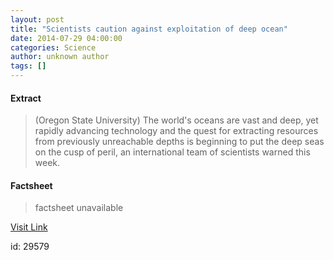 ```yaml
---
layout: post
title: "Scientists caution against exploitation of deep ocean"
date: 2014-07-29 04:00:00
categories: Science
author: unknown author
tags: []
---
```



#### Extract
>(Oregon State University) The world's oceans are vast and deep, yet rapidly advancing technology and the quest for extracting resources from previously unreachable depths is beginning to put the deep seas on the cusp of peril, an international team of scientists warned this week.

#### Factsheet
>factsheet unavailable

[Visit Link](http://www.eurekalert.org/pub_releases/2014-07/osu-sca072914.php)

id:   29579
